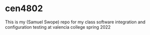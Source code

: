 # cen4802
This is my (Samuel Swope) repo for my class software integration and configuration testing at valencia college spring 2022
